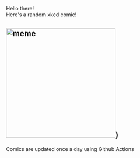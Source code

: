 Hello there! <br>Here's a random xkcd comic!<br>
## <img src="https://imgs.xkcd.com/comics/interdisciplinary.png" alt="meme" width="300"/>)<br>
Comics are updated once a day using Github Actions